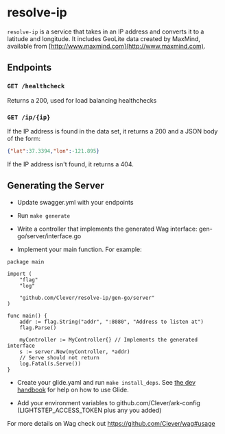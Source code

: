 # resolve-ip
`resolve-ip` is a service that takes in an IP address and converts it to a latitude and longitude.
It includes GeoLite data created by MaxMind, available from 
[http://www.maxmind.com](http://www.maxmind.com).

## Endpoints

### `GET /healthcheck`

Returns a 200, used for load balancing healthchecks

### `GET /ip/{ip}`

If the IP address is found in the data set, it returns a 200 and a JSON body of the form:

``` json
{"lat":37.3394,"lon":-121.895}
```

If the IP address isn't found, it returns a 404.

## Generating the Server

- Update swagger.yml with your endpoints

- Run `make generate`

- Write a controller that implements the generated Wag interface: gen-go/server/interface.go

- Implement your main function. For example:
```
package main

import (
	"flag"
	"log"

	"github.com/Clever/resolve-ip/gen-go/server"
)

func main() {
	addr := flag.String("addr", ":8080", "Address to listen at")
	flag.Parse()

	myController := MyController{} // Implements the generated interface
	s := server.New(myController, *addr)
	// Serve should not return
	log.Fatal(s.Serve())
}
```

- Create your glide.yaml and run `make install_deps`. See [the dev handbook](https://github.com/Clever/dev-handbook/blob/master/golang/glide.md) for help on how to use Glide.

- Add your environment variables to github.com/Clever/ark-config (LIGHTSTEP_ACCESS_TOKEN plus any you added)

For more details on Wag check out https://github.com/Clever/wag#usage
